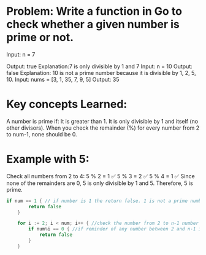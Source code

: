 # Problem: Write a function in Go to check whether a given number is prime or not.
Input: n = 7

Output: true
Explanation:7 is only divisible by 1 and 7
Input: n = 10
Output: false
Explanation: 10 is not a prime number because it is divisible by 1, 2, 5, 10.
Input: nums = [3, 1, 35, 7, 9, 5]
Output: 35

# Key concepts Learned:
A number is prime if:
It is greater than 1.
It is only divisible by 1 and itself (no other divisors).
When you check the remainder (%) for every number from 2 to num-1, none should be 0.

# Example with 5:
Check all numbers from 2 to 4:
5 % 2 = 1 ✅
5 % 3 = 2 ✅
5 % 4 = 1 ✅
Since none of the remainders are 0, 5 is only divisible by 1 and 5.
Therefore, 5 is prime.

```go
if num == 1 { // if number is 1 the return false. 1 is not a prime number by default
		return false
	}
```
```go
	for i := 2; i < num; i++ { //check the number from 2 to n-1 number
		if num%i == 0 { //if reminder of any number between 2 and n-1 is 0 , then that is not a prime number
			return false
		}
	}
```


